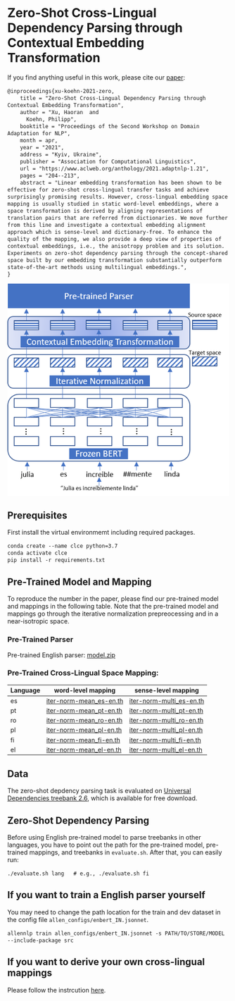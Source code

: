 # Zero-Shot Cross-Lingual Dependency Parsing through Contextual Embedding Transformation

If you find anything useful in this work, please cite our [paper](https://www.aclweb.org/anthology/2021.adaptnlp-1.21/):
```
@inproceedings{xu-koehn-2021-zero,
    title = "Zero-Shot Cross-Lingual Dependency Parsing through Contextual Embedding Transformation",
    author = "Xu, Haoran  and
      Koehn, Philipp",
    booktitle = "Proceedings of the Second Workshop on Domain Adaptation for NLP",
    month = apr,
    year = "2021",
    address = "Kyiv, Ukraine",
    publisher = "Association for Computational Linguistics",
    url = "https://www.aclweb.org/anthology/2021.adaptnlp-1.21",
    pages = "204--213",
    abstract = "Linear embedding transformation has been shown to be effective for zero-shot cross-lingual transfer tasks and achieve surprisingly promising results. However, cross-lingual embedding space mapping is usually studied in static word-level embeddings, where a space transformation is derived by aligning representations of translation pairs that are referred from dictionaries. We move further from this line and investigate a contextual embedding alignment approach which is sense-level and dictionary-free. To enhance the quality of the mapping, we also provide a deep view of properties of contextual embeddings, i.e., the anisotropy problem and its solution. Experiments on zero-shot dependency parsing through the concept-shared space built by our embedding transformation substantially outperform state-of-the-art methods using multilingual embeddings.",
}
```

<div align=center><img src="https://github.com/fe1ixxu/ZeroShot-CrossLing-Parsing/blob/master/model.png"/></div>

## Prerequisites
First install the virtual environmemt including required packages.
```
conda create --name clce python=3.7
conda activate clce
pip install -r requirements.txt
```

## Pre-Trained Model and Mapping
To reproduce the number in the paper, please find our pre-trained model and mappings in the following table. Note that the pre-trained model and mappings go through the iterative normalization prepreocessing and in a near-isotropic space.

### Pre-Trained Parser
Pre-trained English parser: [model.zip](https://drive.google.com/file/d/1WvNyKOJyKfAFcLRK7bimXatppZT1bCOR/view?usp=sharing)

### Pre-Trained Cross-Lingual Space Mapping:
|Language |    word-level mapping  | sense-level mapping| 
| ---------- | ---------- | ---------- | 
| es | [iter-norm-mean_es-en.th](https://drive.google.com/file/d/1TIvP4ZXenhRbMWk4T9uBpQq6ShuHSCCT/view?usp=sharing) | [iter-norm-multi_es-en.th](https://drive.google.com/file/d/1X_v-Du_fLgIBiRWhtohWda2Y1xdeTA2U/view?usp=sharing) |
| pt | [iter-norm-mean_pt-en.th](https://drive.google.com/file/d/12vZT_ti_2Rv619ENqZfsC1uSCekWcUZP/view?usp=sharing) | [iter-norm-multi_pt-en.th](https://drive.google.com/file/d/1tEMQbw7u4NA0cKsXrOxm_dF8I2V86sCb/view?usp=sharing) |
| ro | [iter-norm-mean_ro-en.th](https://drive.google.com/file/d/1eZeR9KU2f7wUu6KTSkpPB5c6_QfDgYnG/view?usp=sharing) | [iter-norm-multi_ro-en.th](https://drive.google.com/file/d/1_MYE8Ze4eU3DKQwPXDoftmG4hu5ciOcr/view?usp=sharing) |
| pl | [iter-norm-mean_pl-en.th](https://drive.google.com/file/d/1SM0z8fzESZ1HaeGxfNdd5vuRtFQNjqev/view?usp=sharing) | [iter-norm-multi_pl-en.th](https://drive.google.com/file/d/1ZFpR6jduv1c1iTEn5Zr31W3Y8Veyu181/view?usp=sharing) |
| fi | [iter-norm-mean_fi-en.th](https://drive.google.com/file/d/1OnxYguqyIUlPbsNNT0e0lr3-DoP0dwhU/view?usp=sharing) | [iter-norm-multi_fi-en.th](https://drive.google.com/file/d/19_q-alWsBVefAA2HiitJjrHBt__3u6aH/view?usp=sharing) |
| el | [iter-norm-mean_el-en.th](https://drive.google.com/file/d/13RA79A3n-AsDgSWQjrVhcng22dXrjUm_/view?usp=sharing) | [iter-norm-multi_el-en.th](https://drive.google.com/file/d/1O_wC2lHVr8MCL-wjoBmWfaU3peNuPxuK/view?usp=sharing) |

## Data
The zero-shot depdency parsing task is evaluated on [Universal Dependencies treebank 2.6](https://lindat.mff.cuni.cz/repository/xmlui/handle/11234/1-3226), which is available for free download.

## Zero-Shot Dependency Parsing
Before using English pre-trained model to parse treebanks in other languages, you have to point out the path for the pre-trained model, pre-trained mappings, and treebanks in `evaluate.sh`. After that, you can easily run:
```
./evaluate.sh lang   # e.g., ./evaluate.sh fi
```

## If you want to train a English parser yourself
You may need to change the path location for the train and dev dataset in the config file `allen_configs/enbert_IN.jsonnet`.
```
allennlp train allen_configs/enbert_IN.jsonnet -s PATH/TO/STORE/MODEL  --include-package src
```

## If you want to derive your own cross-lingual mappings
Please follow the instrcution [here](https://github.com/fe1ixxu/ZeroShot-CrossLing-Parsing/tree/master/mapper).
